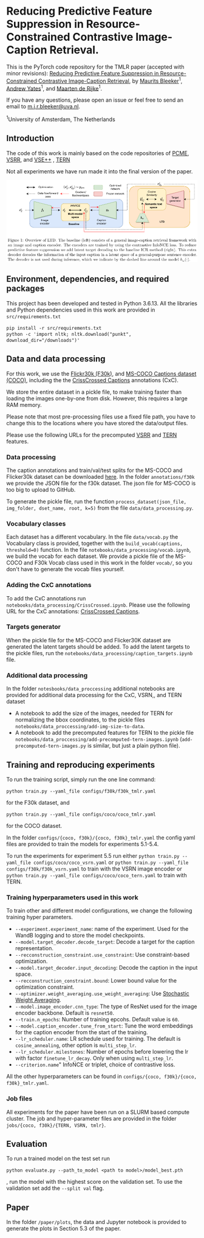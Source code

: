 #  Reducing Predictive Feature Suppression in Resource-Constrained Contrastive Image-Caption Retrieval.

This is the PyTorch code repository for the TMLR paper (accepted with minor revisions): [Reducing Predictive Feature Suppression in Resource-Constrained Contrastive Image-Caption Retrieval](https://openreview.net/forum?id=T1XtOqrVKn), by [Maurits Bleeker](https://mauritsbleeker.github.io)<sup>1</sup>, [Andrew Yates](https://andrewyates.net)<sup>1</sup>, and [Maarten de Rijke](https://staff.fnwi.uva.nl/m.derijke/)<sup>1</sup>.

If you have any questions, please open an issue or feel free to send an email to [m.j.r.bleeker@uva.nl](m.j.r.bleeker@uva.nl).

<sup>1</sup>University of Amsterdam, The Netherlands
## Introduction

The code of this work is mainly based on the code repositories of [PCME](https://github.com/naver-ai/pcme), [VSRR](https://github.com/KunpengLi1994/VSRN), and [VSE++](https://github.com/fartashf/vsepp) , [TERN](https://github.com/mesnico/TERN) 

Not all experiments we have run made it into the final version of the paper.


![alt text](paper/images/overview.png)

## Environment, dependencies, and required packages

This project has been developed and tested in Python 3.6.13.
All the libraries and Python dependencies used in this work are provided in `src/requirements.txt`

```
pip install -r src/requirements.txt
python -c 'import nltk; nltk.download("punkt", download_dir="/downloads")'
```
 
## Data and data processing

For this work, we use the [Flickr30k (F30k)](https://shannon.cs.illinois.edu/DenotationGraph/), and [MS-COCO Captions dataset (COCO)](https://github.com/tylin/coco-caption), including the the [CrissCrossed Captions](https://github.com/google-research-datasets/Crisscrossed-Captions) annotations (CxC).

We store the entire dataset in a pickle file, to make training faster than loading the images one-by-one from disk. However, this requires a large RAM memory.

Please note that most pre-processing files use a fixed file path, you have to change this to the locations where you have stored the data/output files. 

Please use the following URLs for the precomputed [VSRR](https://github.com/KunpengLi1994/VSRN) and [TERN](https://github.com/mesnico/TERN) features.

### Data processing

The caption annotations and train/val/test splits for the MS-COCO and Flicker30k dataset can be downloaded [here](http://cs.stanford.edu/people/karpathy/deepimagesent/caption_datasets.zip).
In the folder `annotations/f30k` we provide the JSON file for the f30k dataset. The json file for MS-COCO is too big to upload to GitHub. 

To generate the pickle file, run the function `process_dataset(json_file, img_folder, dset_name, root, k=5)`  from the file `data/data_processing.py`.   

### Vocabulary classes 

Each dataset has a different vocabulary. In the file `data/vocab.py` the Vocabulary class is provided, together with the `build_vocab(captions, threshold=0)` function. 
In the file `notebooks/data_processing/vocab.ipynb`, we build the vocab for each dataset.
We provide a pickle file of the MS-COCO and F30k Vocab class used in this work in the folder `vocab/`, so you don't have to generate the vocab files yourself.

### Adding the CxC annotations

To add the CxC annotations run `notebooks/data_processing/CrissCrossed.ipynb`.
Please use the following URL for the CxC annotations: [CrissCrossed Captions](https://github.com/google-research-datasets/Crisscrossed-Captions/tree/master/data).


### Targets generator

When the pickle file for the MS-COCO and Flicker30K dataset are generated the latent targets should be added.
To add the latent targets to the pickle files, run the `notebooks/data_processing/caption_targets.ipynb` file.

### Additional data processing 

In the folder `notesbooks/data_proccessing` additional notebooks are provided for additional data processing for the CxC, VSRN,, and TERN dataset

- A notebook to add the size of the images, needed for TERN for normalizing the bbox coordinates, to the pickle files ` notebooks/data_proccessing/add-img-size-to-data`.
- A notebook to add the precomputed features for TERN to the pickle file `notebooks/data_proccessing/add-precomputed-tern-images.ipynb` (`add-precomputed-tern-images.py` is similar, but just a plain python file).

## Training and reproducing experiments 

To run the training script, simply run the one line command:
 
 ```
 python train.py --yaml_file configs/f30k/f30k_tmlr.yaml
 ```
 
for the F30k dataset, and
```
python train.py --yaml_file configs/coco/coco_tmlr.yaml
```
for the COCO dataset.

In the folder `configs/{coco, f30k}/{coco, f30k}_tmlr.yaml` the config yaml files are provided to train the models for experiments 5.1-5.4.

To run the experiments for experiment 5.5 run either `python train.py --yaml_file configs/coco/coco_vsrn.yaml` or  `python train.py --yaml_file configs/f30k/f30k_vsrn.yaml` to train with the VSRN image encoder or `python train.py --yaml_file configs/coco/coco_tern.yaml` to train with TERN.

### Training hyperparameters used in this work

To train other and different model configurations, we change the following training hyper parameters.
 
- `--experiment.experiment_name`: name of the experiment. Used for the WandB logging and to store the model checkpoints.
- `--model.target_decoder.decode_target`: Decode a target for the caption representation.
- `--recconstruction_constraint.use_constraint`:  Use constraint-based optimization.
- `--model.target_decoder.input_decoding`: Decode the caption in the input space.
- `--recconstruction_constraint.bound`: Lower bound value for the optimization constraint. 
- `--optimizer.weight_averaging.use_weight_averaging`: Use [Stochastic Weight Averaging](https://pytorch.org/blog/stochastic-weight-averaging-in-pytorch/). 
- `--model.image_encoder.cnn_type`: The type of ResNet used for the image encoder backbone. Default is `resnet50`.
- `--train.n_epochs`: Number of training epcohs. Default value is `60`.
- `--model.caption_encoder.tune_from_start`: Tune the word embeddings for the caption encoder from the start of the training.
- `--lr_scheduler.name`: LR schedule used for training. The default is `cosine_annealing`, other option is `multi_step_lr`.
- `--lr_scheduler.milestones`: Number of epochs before lowering the lr with factor `finetune_lr_decay`. Only when using `multi_step_lr`.
- `--criterion.name`" InfoNCE or triplet, choice of contrastive loss.

All the other hyperparameters can be found in `configs/{coco, f30k}/{coco, f30k}_tmlr.yaml`. 

### Job files

All experiments for the paper have been run on a SLURM based compute cluster.
The job and hyper-parameter files are provided in the folder `jobs/{coco, f30k}/{TERN, VSRN, tmlr}`.

## Evaluation

To run a trained model on the test set run 
```
python evaluate.py --path_to_model <path to model>/model_best.pth
```
, run the model with the highest score on the validation set.
To use the validation set add the `--split val` flag. 

## Paper 

In the folder `/paper/plots`, the data and Jupyter notebook is provided to generate the plots in Section 5.3 of the paper.
